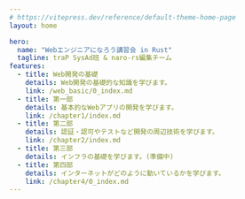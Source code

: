 ```yaml
---
# https://vitepress.dev/reference/default-theme-home-page
layout: home

hero:
  name: "Webエンジニアになろう講習会 in Rust"
  tagline: traP SysAd班 & naro-rs編集チーム
features:
  - title: Web開発の基礎
    details: Web開発の基礎的な知識を学びます。
    link: /web_basic/0_index.md
  - title: 第一部
    details: 基本的なWebアプリの開発を学びます。
    link: /chapter1/index.md
  - title: 第二部
    details: 認証・認可やテストなど開発の周辺技術を学びます。
    link: /chapter2/index.md
  - title: 第三部
    details: インフラの基礎を学びます。(準備中)
  - title: 第四部
    details: インターネットがどのように動いているかを学びます。
    link: /chapter4/0_index.md
---
```


